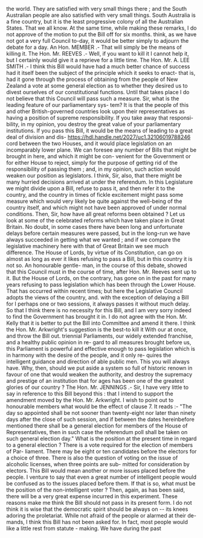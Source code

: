the world. They are satisfied with very small things there ; and the South Australian people are also satisfied with very small things. South Australia is a fine country, but it is the least progressive colony of all the Australian States. That we all know. At the same time, while making these remarks, I do not approve of the motion to put the Bill off for six months. think, as we have not got a very full Council to-day, it would be better simply to adjourn the debate for a day. An Hon. MEMBER .- That will simply be the means of killing it. The Hon. Mr. REEVES .- Well, if you want to kill it I cannot help it, but I certainly would give it a reprieve for a little time. The Hon. Mr. A. LEE SMITH .- I think this Bill would have had a much better chance of success had it itself been the subject of the principle which it seeks to enact- that is, had it gone through the process of obtaining from the people of New Zealand a vote at some general election as to whether they desired us to divest ourselves of our constitutional functions. Until that takes place I do not believe that this Council will pass such a measure. Sir, what is the leading feature of our parliamentary sys- tem? It is that the people of this and other British-governed countries look upon their representatives as having a position of supreme responsibility. If you take away that responsi- bility, in my opinion, you destroy the great value of your parliamentary institutions. If you pass this Bill, it would be the means of leading to a great deal of division and dis- https://hdl.handle.net/2027/uc1.32106019788246 cord between the two Houses, and it would place legislation on an incomparably lower plane. We can foresee any number of Bills that might be brought in here, and which it might be con- venient for the Government or for either House to reject, simply for the purpose of getting rid of the responsibility of passing them ; and, in my opinion, such action would weaken our position as legislators. I think, Sir, also, that there might be many hurried decisions arrived at under the referendum. In this Legislature we might divide upon a Bill, refuse to pass it, and then refer it to the country, and the country in times of fickle excitement might pass some measure which would very likely be quite against the well-being of the country itself, and which might not have been approved of under normal conditions. Then, Sir, how have all great reforms been obtained ? Let us look at some of the celebrated reforms which have taken place in Great Britain. No doubt, in some cases there have been long and unfortunate delays before certain measures were passed, but in the long-run we have always succeeded in getting what we wanted ; and if we compare the legislative machinery here with that of Great Britain we see much difference. The House of Lords, by virtue of its Constitution, can go on almost as long as ever it likes refusing to pass a Bill, but in this country it is not so. An honourable gentle- man, in the course of this debate, showed that this Council must in the course of time, after Hon. Mr. Reeves sent up to it. But the House of Lords, on the contrary, has gone on in the past for many years refusing to pass legislation which has been through the Lower House. That has occurred within recent times; but here the Legislative Council adopts the views of the country, and. with the exception of delaying a Bill for I perhaps one or two sessions, it always passes it without much delay. So that I think there is no necessity for this Bill, and I am very sorry indeed to find the Government has brought it in. I do not agree with the Hon. Mr. Kelly that it is better to put the Bill into Committee and amend it there. I think the Hon. Mr. Arkwright's suggestion is the best-to kill it With our at once, and throw the Bill out. triennial Parliaments, our widely extended franchise, and a healthy public opinion in re- gard to all measures brought before us, this Parliament is powerful and effective enough to pass legislation which is in harmony with the desire of the people, and it only re- quires the intelligent guidance and direction of able public men. This you will always have. Why, then, should we put aside a system so full of historic renown in favour of one that would weaken the authority, and destroy the supremacy and prestige of an institution that for ages has been one of the greatest glories of our country ? The Hon. Mr. JENNINGS .- Sir, I have very little to say in reference to this Bill beyond this : that I intend to support the amendment moved by the Hon. Mr. Arkwright. I wish to point out to honourable members what would be the effect of clause 7. It reads :- "The day so appointed shall be not sooner than twenty-eight nor later than ninety days after the close of such session, and if between the dates hereinbefore mentioned there shall be a general election for members of the House of Representatives, then in such case the referendum poll shall be taken on such general election day." What is the position at the present time in regard to a general election ? There is a vote required for the election of members of Par- liament. There may be eight or ten candidates before the electors for a choice of three. There is also the question of voting on the issue of alcoholic licenses, when three points are sub- mitted for consideration by electors. This Bill would mean another or more issues placed before the people. I venture to say that even a great number of intelligent people would be confused as to the issues placed before them. If that is so, what must be the position of the non-intelligent voter ? Then, again, as has been said, there will be a very great expense incurred in this experiment. These reasons make me think the Bill should not pass in its present form. I do not think it is wise that the democratic spirit should be always on \-- its knees adoring the proletariat. While not afraid of the people or alarmed at their de- mands, I think this Bill has not been asked for. In fact, most people would like a little rest from statute - making. We have during the past 